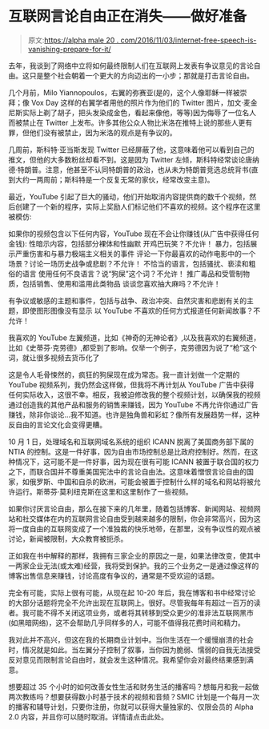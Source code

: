 # 互联网言论自由正在消失——做好准备

> 原文:[https://alpha male 20 . com/2016/11/03/internet-free-speech-is-vanishing-prepare-for-it/](https://alphamale20.com/2016/11/03/internet-free-speech-is-vanishing-prepare-for-it/)

去年，我谈到了网络中立将如何最终限制人们在互联网上发表有争议意见的言论自由。这只是整个社会朝着一个更大的方向迈出的一小步；那就是打击言论自由。

几个月前，Milo Yiannopoulos，右翼的弥赛亚(是的，这个人像耶稣一样被崇拜；像 Vox Day 这样的右翼学者用他的照片作为他们的 Twitter 图片，加文·麦金尼斯实际上剃了胡子，把头发染成金色，看起来像他，等等)因为侮辱了一位名人而被禁止在 Twitter 上发布。许多其他公众人物比米洛在推特上说的那些人更有罪，但他们没有被禁止，因为米洛的观点是有争议的。

几周前，斯科特·亚当斯发现 Twitter 已经屏蔽了他，这意味着他可以看到自己的推文，但他的大多数粉丝却看不到。这是因为 Twitter 左倾，斯科特经常谈论唐纳德·特朗普。注意，他甚至不认同特朗普的政治，也从未为特朗普竞选总统背书(直到大约一两周前；斯科特是一个反复无常的家伙，经常改变主意)。

最近，YouTube 引起了巨大的骚动，他们开始取消内容提供商的数千个视频，然后创建了一个新的程序，实际上奖励人们标记他们不喜欢的视频。这个程序在这里被模仿:

如果你的视频包含以下任何内容，YouTube 现在不会让你赚钱(从广告中获得任何金钱):
性暗示内容，包括部分裸体和性幽默
开鸡巴玩笑？不允许！
暴力，包括展示严重伤害和与暴力极端主义相关的事件
评论一下你最喜欢的动作电影中的一个场景？讨论一场历史战争或悲剧？不允许！
不恰当的语言，包括骚扰、亵渎和粗俗的语言
使用任何不良语言？说“狗屎”这个词？不允许！
推广毒品和受管制物质，包括销售、使用和滥用此类物品
谈谈您喜欢抽大麻吗？不允许！

有争议或敏感的主题和事件，包括与战争、政治冲突、自然灾害和悲剧有关的主题，即使图形图像没有显示
以 YouTube 不喜欢的任何方式报道任何新闻故事？不允许！

我喜欢的 YouTube 左翼频道，比如《神奇的无神论者》,以及我喜欢的右翼频道，比如《史蒂芬·克劳德》,都受到了影响。仅举一个例子，克劳德因为说了“枪”这个词，就让很多视频去货币化了

这是令人毛骨悚然的，疯狂的狗屎现在成为常态。我一直计划做一个定期的 YouTube 视频系列，我仍然会这样做，但我将不再计划从 YouTube 广告中获得任何实际收入，这很不幸。相反，我被迫修改我的整个视频计划，以确保我的视频通过创造我的其他产品和服务的销售来赚钱，因为 YouTube 不再允许你通过广告赚钱，除非你谈论...我不知道。也许是独角兽和彩虹？像所有发展趋势一样，这种反自由的言论文化会变得更糟。

10 月 1 日，处理域名和互联网域名系统的组织 ICANN 脱离了美国商务部下属的 NTIA 的控制。这是一件好事，因为自由市场控制总是比政府控制好。然而，在这种情况下，这可能不是一件好事，因为现在很有可能 ICANN 被置于联合国的权力之下，而联合国并不尊重美国宪法中的言论自由法。这意味着憎恨言论自由的国家，如俄罗斯、中国和自杀的欧洲，可能会被置于控制什么样的域名和网站将被允许运行。斯蒂芬·莫利纽克斯在这里和这里制作了一些视频。

如果你讨厌言论自由，那么在接下来的几年里，随着包括博客、新闻网站、视频网站和社交媒体在内的互联网言论自由受到越来越多的限制，你会非常高兴，因为这将一度自由的互联网变成了一个准独裁的快乐地带，在那里，没有争议性的观点被讨论，新闻被限制，大众教育被扼杀。

正如我在书中解释的那样，我拥有三家企业的原因之一是，如果法律改变，使其中一两家企业无法(或太难)经营，我将受到保护。我的三个业务之一是通过像这样的博客出售信息来赚钱，讨论高度有争议的，通常是不受欢迎的话题。

完全有可能，实际上很有可能，从现在起 10-20 年后，我在博客和书中经常讨论的大部分话题将完全不允许出现在互联网上。很好。尽管我每年有超过一百万的读者。我可能不得不关闭这项业务，或者将其转移到受众更少的准非法互联网黑市(如黑暗网络)，这不会帮助几乎同样多的人，可能不值得我花费时间和精力。

我对此并不高兴，但这在我的长期商业计划中。当你生活在一个缓慢崩溃的社会时，情况就是如此。当左翼分子控制了叙事，当你因为脆弱、懦弱的自我无法接受反对意见而限制言论自由时，就会发生这种情况。我希望你会对最终结果感到满意。

想要超过 35 个小时的如何改善女性生活和财务生活的播客吗？想每月和我一起做两次教练吗？想要获得数小时基于技术的视频和音频？SMIC 计划是一个每月一次的播客和辅导计划，只要你注册，你就可以获得大量独家的、仅限会员的 Alpha 2.0 内容，并且你可以随时取消。详情请点击此处。